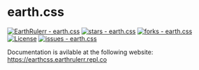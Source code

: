 # earth.css
<a href="https://github.com/EarthRulerr/earth.css" title="Go to GitHub repo"><img src="https://img.shields.io/static/v1?label=EarthRulerr&message=earth.css&color=blue&logo=github" alt="EarthRulerr - earth.css"></a>
<a href="https://github.com/EarthRulerr/earth.css"><img src="https://img.shields.io/github/stars/EarthRulerr/earth.css?style=social" alt="stars - earth.css"></a>
<a href="https://github.com/EarthRulerr/earth.css"><img src="https://img.shields.io/github/forks/EarthRulerr/earth.css?style=social" alt="forks - earth.css"></a><br>
</a>
<a href="#license"><img src="https://img.shields.io/badge/License-GNU_Affero-blue" alt="License"></a>
<a href="https://github.com/EarthRulerr/earth.css/issues"><img src="https://img.shields.io/github/issues/EarthRulerr/earth.css" alt="issues - earth.css"></a>

Documentation is avilable at the following website: https://earthcss.earthrulerr.repl.co
